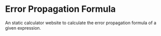 # Error Propagation Formula
An static calculator website to calculate the error propagation formula of a given expression.
